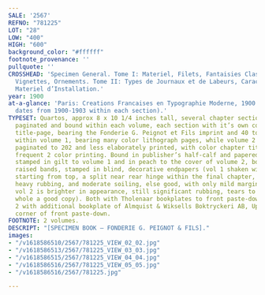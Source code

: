 ```yaml
---
SALE: '2567'
REFNO: "781225"
LOT: "28"
LOW: "400"
HIGH: "600"
background_color: "#ffffff"
footnote_provenance: ''
pullquote: ''
CROSSHEAD: 'Specimen General. Tome I: Materiel, Filets, Fantaisies Classiques et Modernes,
  Vignettes, Ornements. Tome II: Types de Journaux et de Labeurs, Caracteres d’Editions.
  Materiel d’Installation.'
year: 1900
at-a-glance: 'Paris: Creations Francaises en Typographie Moderne, 1900 (but varied
  dates from 1900-1903 within each section).'
TYPESET: Quartos, approx 8 x 10 1/4 inches tall, several chapter sections separately
  paginated and bound within each volume, each section with it’s own color lithograph
  title-page, bearing the Fonderie G. Peignot et Fils imprint and 40 to 70pp each
  within volume 1, bearing many color lithograph pages, while volume 2 is traditionally
  paginated to 202 and less elaborately printed, with color chapter title-pages and
  frequent 2 color printing. Bound in publisher’s half-calf and papered boards decoratively
  stamped in gilt to volume 1 and in peach to the cover of volume 2, both spines with
  raised bands, stamped in blind, decorative endpapers (vol 1 shaken with front joint
  starting from top, a split near rear hinge within the final chapter, also bears
  heavy rubbing, and moderate soiling, else good, with only mild marginal toning within;
  vol 2 is brighter in appearance, still significant rubbing, tears to surface, on
  whole a good copy). Both with Tholenaar bookplates to front paste-downs, volume
  2 with additional bookplate of Almquist & Wiksells Boktryckeri AB, Uppsala at upper
  corner of front paste-down.
FOOTNOTE: 2 volumes.
DESCRIPT: "[SPECIMEN BOOK — FONDERIE G. PEIGNOT & FILS]."
images:
- "/v1618586510/2567/781225_VIEW_02_02.jpg"
- "/v1618586513/2567/781225_VIEW_03_03.jpg"
- "/v1618586515/2567/781225_VIEW_04_04.jpg"
- "/v1618586516/2567/781225_VIEW_05_05.jpg"
- "/v1618586516/2567/781225.jpg"

---
```

